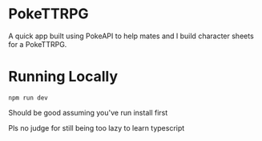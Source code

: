 # PokeTTRPG

A quick app built using PokeAPI to help mates and I build character sheets for a PokeTTRPG.

# Running Locally

`npm run dev`

Should be good assuming you've run install first

Pls no judge for still being too lazy to learn typescript